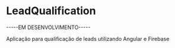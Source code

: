 # LeadQualification

-----EM DESENVOLVIMENTO-----

Aplicação para qualificação de leads utilizando Angular e Firebase
